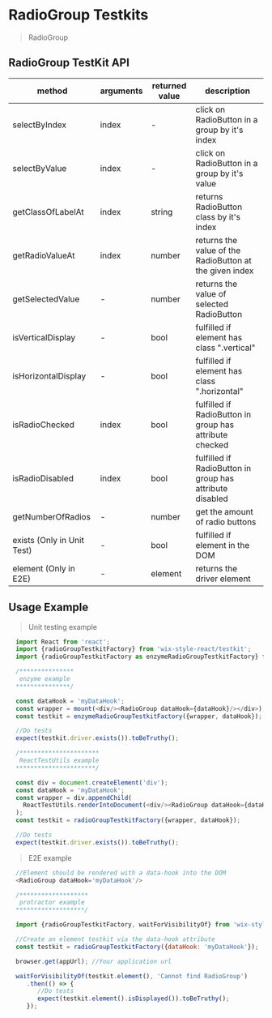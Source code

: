 # RadioGroup Testkits

> RadioGroup

## RadioGroup TestKit API

| method | arguments | returned value | description |
|--------|-----------|----------------|-------------|
| selectByIndex | index | - | click on RadioButton in a group by it's index |
| selectByValue | index | - | click on RadioButton in a group by it's value |
| getClassOfLabelAt | index | string | returns RadioButton class by it's index |
| getRadioValueAt | index | number | returns the value of the RadioButton at the given index |
| getSelectedValue | - | number | returns the value of selected RadioButton |
| isVerticalDisplay | - | bool | fulfilled if element has class ".vertical" |
| isHorizontalDisplay | - | bool | fulfilled if element has class ".horizontal" |
| isRadioChecked | index | bool | fulfilled if RadioButton in group has attribute checked |
| isRadioDisabled | index | bool | fulfilled if RadioButton in group has attribute disabled |
| getNumberOfRadios | - | number | get the amount of radio buttons |
| exists (Only in Unit Test) | - | bool | fulfilled if element in the DOM |
| element (Only in E2E) | - | element | returns the driver element |

## Usage Example

> Unit testing example

```javascript
  import React from 'react';
  import {radioGroupTestkitFactory} from 'wix-style-react/testkit';
  import {radioGroupTestkitFactory as enzymeRadioGroupTestkitFactory} from 'wix-style-react/testkit/enzyme';

  /***************
   enzyme example
  ***************/

  const dataHook = 'myDataHook';
  const wrapper = mount(<div/><RadioGroup dataHook={dataHook}/></div>);
  const testkit = enzymeRadioGroupTestkitFactory({wrapper, dataHook});

  //Do tests
  expect(testkit.driver.exists()).toBeTruthy();

  /**********************
   ReactTestUtils example
  **********************/

  const div = document.createElement('div');
  const dataHook = 'myDataHook';
  const wrapper = div.appendChild(
    ReactTestUtils.renderIntoDocument(<div/><RadioGroup dataHook={dataHook}/></div>, {dataHook})
  );
  const testkit = radioGroupTestkitFactory({wrapper, dataHook});

  //Do tests
  expect(testkit.driver.exists()).toBeTruthy();
```
> E2E example

```javascript
  //Element should be rendered with a data-hook into the DOM
  <RadioGroup dataHook='myDataHook'/>

  /*******************
   protractor example
  *******************/

  import {radioGroupTestkitFactory, waitForVisibilityOf} from 'wix-style-react/testkit/protractor';

  //Create an element testkit via the data-hook attribute
  const testkit = radioGroupTestkitFactory({dataHook: 'myDataHook'});

  browser.get(appUrl); //Your application url

  waitForVisibilityOf(testkit.element(), 'Cannot find RadioGroup')
     .then(() => {
        //Do tests
        expect(testkit.element().isDisplayed()).toBeTruthy();
     });

```
